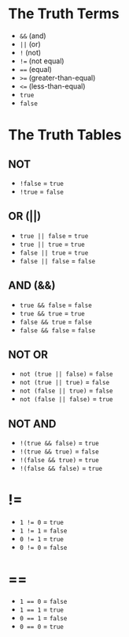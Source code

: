# The Truth Terms
- `&&` (and)
- `||` (or)
- `!` (not)
- `!=` (not equal)
- `==` (equal)
- `>=` (greater-than-equal)
- `<=` (less-than-equal)
- `true`
- `false`

# The Truth Tables

## NOT
- `!false` = `true`
- `!true` = `false`

## OR (||)
- `true || false` = `true`
- `true || true` = `true`
- `false || true` = `true`
- `false || false` = `false`

## AND (&&)
- `true && false` = `false`
- `true && true` = `true`
- `false && true` = `false`
- `false && false` = `false`

## NOT OR
- `not (true || false)` = `false`
- `not (true || true)` = `false`
- `not (false || true)` = `false`
- `not (false || false)` = `true`

## NOT AND
- `!(true && false)` = `true`
- `!(true && true)` = `false`
- `!(false && true)` = `true`
- `!(false && false)` = `true`

# !=
- `1 != 0` = `true`
- `1 != 1` = `false`
- `0 != 1` = `true`
- `0 != 0` = `false`

# ==
- `1 == 0` = `false`
- `1 == 1` = `true`
- `0 == 1` = `false`
- `0 == 0` = `true`
